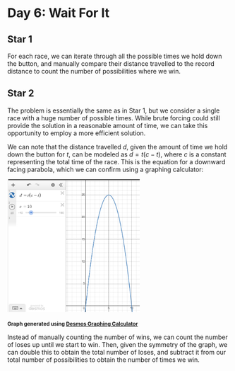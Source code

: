 # Day 6: Wait For It

## Star 1

For each race, we can iterate through all the possible times we hold down the button, and manually compare their distance travelled to the record distance to count the number of possibilities where we win.

## Star 2

The problem is essentially the same as in Star 1, but we consider a single race with a huge number of possible times. While brute forcing could still provide the solution in a reasonable amount of time, we can take this opportunity to employ a more efficient solution.

We can note that the distance travelled $d$, given the amount of time we hold down the button for $t$, can be modeled as $d = t(c - t)$, where $c$ is a constant representing the total time of the race. This is the equation for a downward facing parabola, which we can confirm using a graphing calculator:

<img alt="example_graph.png" src="example_graph.png" width=300 height=300 />

<small>**Graph generated using [Desmos Graphing Calculator](https://www.desmos.com/calculator)**</small>

Instead of manually counting the number of wins, we can count the number of loses up until we start to win. Then, given the symmetry of the graph, we can double this to obtain the total number of loses, and subtract it from our total number of possibilities to obtain the number of times we win.
